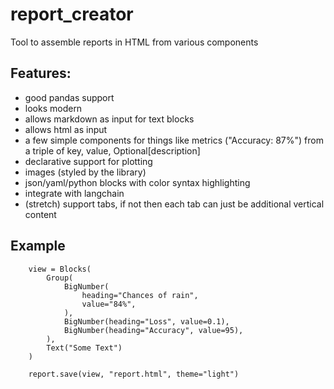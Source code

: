 # report_creator
Tool to assemble reports in HTML from various components

## Features:

- good pandas support
- looks modern
- allows markdown as input for text blocks
- allows html as input
- a few simple components for things like metrics ("Accuracy: 87%") from a triple of key, value, Optional[description]
- declarative support for plotting
- images (styled by the library)
- json/yaml/python blocks with color syntax highlighting
- integrate with langchain
- (stretch) support tabs, if not then each tab can just be additional vertical content


## Example

```python3
    view = Blocks(
        Group(
            BigNumber(
                heading="Chances of rain",
                value="84%",
            ),
            BigNumber(heading="Loss", value=0.1),
            BigNumber(heading="Accuracy", value=95),
        ),
        Text("Some Text")
    )

    report.save(view, "report.html", theme="light")
```